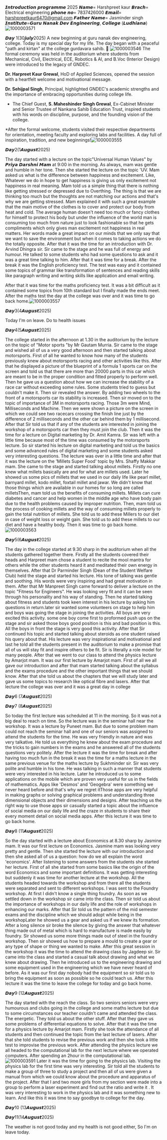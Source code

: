 𝙄𝙣𝙩𝙧𝙤𝙙𝙪𝙘𝙩𝙞𝙤𝙣 𝙥𝙧𝙤𝙜𝙧𝙖𝙢𝙢𝙚 2025
𝙉𝙖𝙢𝙚= Harshpreet kaur
𝘽𝙧𝙖𝙘𝙝= Electrical engineering
𝙥𝙝𝙤𝙣𝙚 𝙣𝙤= 7837426000
𝙀𝙢𝙖𝙞𝙡= harshpreetkaur6470@gmail.com
𝙁𝙖𝙩𝙝𝙚𝙧 𝙉𝙖𝙢𝙚= Jasminder singh 
𝙄𝙣𝙨𝙩𝙞𝙩𝙪𝙩𝙚=𝙂𝙪𝙧𝙪 𝙉𝙖𝙣𝙖𝙠 𝘿𝙚𝙫 𝙀𝙣𝙜𝙞𝙣𝙚𝙚𝙧𝙞𝙣𝙜, 𝘾𝙤𝙡𝙡𝙚𝙜𝙚 (𝙇𝙪𝙙𝙝𝙞𝙖𝙣𝙖) ![1000003571](https://github.com/user-attachments/assets/6fd1de03-2935-40a0-8602-1a437633bbd2)

𝘿𝙖𝙮 1(30𝙟𝙪𝙡𝙮2025) 
A new beginning at guru nanak dev engineering, college. Today is my special day for my life. The day began with a peaceful "path and kirtan" at the college gurdavara sahib. 🙏 ![1000003546](https://github.com/user-attachments/assets/ee2a0990-8cd6-410f-88c0-9d75285540ab)
The formal ceremony was held in the auditorium where students from Mechanical, Civil, Electrical, ECE, Robotics & Al, and B.Voc (Interior Design) were introduced to the legacy of GNDEC.

**Dr. Harpreet Kaur Grewal**, HoD of Applied Sciences, opened the session with a heartfelt welcome and motivational message.

**Dr. Sehijpal Singh**, Principal, highlighted GNDEC's academic strengths and the importance of embracing opportunities during college life.

* The Chief Guest, **S. Maheshinder Singh Grewal**, Ex-Cabinet Minister and Senior Trustee of Nankana Sahib Education Trust, inspired students with his words on discipline, purpose, and the founding vision of the college.

*After the formal welcome, students visited their respective departments for orientation, meeting faculty and exploring labs and facilities. A day full of inspiration, tradition, and new beginnings!![1000003555](https://github.com/user-attachments/assets/865d9fc4-b988-4be3-abd7-8b2ca2f431d0)

𝘿𝙖𝙮2(1𝘼𝙪𝙜𝙪𝙨𝙩2025) 

The day started with a lecture on the topic"Universal Human Values" by 𝙋𝙧𝙞𝙮𝙖 𝘿𝙖𝙧𝙨𝙝𝙣𝙞 𝙈𝙖𝙢 at 9:00 in the morning. As always, mam was gentle and humble in her tone. Then she started the lecture on the topic 'UV. Mam asked us what is the difference between happiness and excitement. Like, Whatever we do in hope to get happiness is giving us only excitement not happiness in real meaning. Mam told us a simple thing that there is nothing like getting stressed or depressed due to Overthing. The thing is that we are thinking too much but the thoughts are not matching our actions and that's why we are getting stressed. Mam explained it with such a great example that the main motive of the clothes is to cover and protect our body from heat and cold. The average human doesn't need too much or fancy clothes for himself to protect his body but under the influence of the world man is consuming too much from nature just to look fashionable so that he gets compliments which only gives man excitement not happiness in real matters. Her words made a great impact on our minds that we only say that we want to save the environment but when it comes to taking actions we do the totally opposite. After that it was the time for an introduction with Dr. Arvind Dhingra sir. Sir came to the stage and he was full of energy and humour. He talked to some students who had some questions to ask and it was a great time talking to him. After that it was time for a break. After the break it was the English proficiency test. The test was easy and it contained some topics of grammar like transformation of sentences and reading skills like paragraph writing and writing skills like application and email writing.

After that it was time for the maths proficiency test. It was a bit difficult as it contained some topics from 10th standard but I finally made the ends meet. After the maths test the day at the college was over and it was time to go back home.![1000003557](https://github.com/user-attachments/assets/01d84b37-6de7-47a3-bd34-8781a435e9ca)

𝘿𝙖𝙮3(4𝘼𝙪𝙜𝙪𝙨𝙩2025) 

Today I'm on leave. Do to health issues

𝘿𝙖𝙮4(5𝘼𝙪𝙜𝙪𝙨𝙩2025) 

The college started in the afternoon at 1.30 in the auditorium by the lecture on the topic of "Motor sports "by Mr Gautam Murria. Sir came to the stage and wished all of us a very good afternoon and then started talking about motorsports.
First of all he wanted to know how many of the students previously knew about motorsports racing and other activities like this. After that he displayed a picture of the blueprint of a formula 1 sports car on the screen and told us that there are more than 20000 parts in this car which are meant to be in the proper condition and fitted properly to perform well. Then he gave us a question about how we can increase the stability of a race car without exceeding some rules. Some students tried to guess but couldn't make it. Then sir revealed the answer. By adding two wheels to the front of a motorsports car its stability is increased. Then sir moved on to the topic of importance of 3M in motorsports racing. Those 3m were Mind, Milliseconds and Machine. Then we were shown a picture on the screen in which we could see two racecars crossing the finish line just by the difference of 2 milliseconds and the other car behind them by 1 millisecond. After that Sir told us that if any of the students are interested in joining the workshop of a motorsports car then they must join the club. Then it was the time for a lecture on Digital marketing by Dr. Amit Kamra. Sir was left with a little time because most of the time was consumed by the motorsports lecture. So sir started his lecture on digital marketing and told us the basics and some advanced rules of digital marketing and some students asked very interesting questions. The lecture was over in a little time and after that it was the lecture on the 'Millets Super Food' topic by Mrs. Shaffy Makkar mam. She came to the stage and started talking about millets. Firstly no one knew what millets basically are and for what are millets used. Later he showed us some pics of millets that we used in our daily life like pearl millet, barnyard millet, kodo millet, foxtail millet and jawar. We didn't know that those things which are available in our homes for so long are called milletsThen, mam told us the benefits of consuming millets. Millets can cure diabetes and cancer and help women in the middle age who have body pain due to the health problems caused by improper nutrition. Then, mam told us the process of cooking millets and the way of consuming millets properly to gain the total nutrition of millets. She told us to add these Millers to our diet in case of weight loss or weight gain. She told us to add these millets to our diet and have a healthy body. Then it was time to go back home. 
![1000003563](https://github.com/user-attachments/assets/88d834a6-2bc8-448f-855d-933f88662b3a)


𝘿𝙖𝙮5(6𝘼𝙪𝙜𝙪𝙨𝙩2025) 

The day in the college started at 9.30 sharp in the auditorium when all the students gathered together there.
Firstly all the students covered their heads and Harpreet mam chose a student to recite the mool mantra for others while the other students heard it and meditated their own energy in themselves. After that Dr Parminder Singh (Dean of the Student Welfare Club) held the stage and started his lecture. His tone of talking was gentle and soothing. His words were very inspiring and had great motivation in them. After that Mr Manpreet Singh came forward to deliver a lecture on the topic "Fitness for Engineers". He was looking very fit and it can be seen through his personality and his way of standing. Then he started talking about fitness and students took keen interest in his lecture by asking him questions in return.later sir wanted some volunteers on stage to help him and boys was going the stage in joining the activities. All boys are very excited this activity. some one boy come first to proformed push ups on the stage and sir asked those boys good position is this and bad position is this. All the boys in front the stage is very good this activity. After that Sir continued his topic and started talking about steroids as one student raised his query about that. His lecture was very inspirational and motivational and last he told all the students present in the auditorium to make a promise that all of us will stay fit and inspire others to be fit. Sir is literally a role model for many people. After that we went to our class to attend the physics lecture by Amarjot mam. It was our first lecture by Amarjot mam. First of all we all gave our introduction and after that mam started talking about the syllabus and the exams procedure and the other important things that we should know. After that she told us about the chapters that we will study later and gave us some topics to research like optical fibre and lasers. After that lecture the college was over and it was a great day in college

𝘿𝙖𝙮6 (7𝘼𝙪𝙜𝙪𝙨𝙩2025) 


𝘿𝙖𝙮7 (8𝘼𝙪𝙜𝙪𝙨𝙩2025) 

So today the first lecture was
scheduled at 11 in the morning. So it was not a big deal to reach on time. So the lecture was in the seminar hall near the workshop. It was a lecture by Puneet mam. But due to some problem mam could not reach the seminar hall and one of our seniors was assigned to attend the students for the time. He was very friendly in nature and was very talkative. He told us everything he knew about the exam procedure and the tricks to gain numbers in the exams and he answered all of the students questions very politely. After the lecture it was the time for break and after having too much fun in the break it was the time for a maths lecture in the same previous venue for the maths lecture by Sukhminder sir. Sir was very polite and humble in his tone. He was talking in such a manner that students were very interested in his lecture. Later he introduced us to some applications on the mobile which are proven very useful for us in the fields of mathematics.
Apps like 'Desmos' and 'Geogebra' were something we never heard before and that's why we regret itThose apps are very helpful in making graphs or solving graphical problems and understanding three dimensional objects and their dimensions and designs. After teaching us the right way to use those apps sir casually started a topic about the influence of social media on our daily life and the craze in students to share their every moment detail on social media apps. After this lecture it was time to go back home.

𝘿𝙖𝙮8 (11𝘼𝙪𝙜𝙪𝙨𝙩2025) 

So the day started with a lecture about Economics at 8.30 sharp by Jasmine mam. It was our first lecture on Economics. Jasmine mam was looking very pretty and gentle. Then she started the lecture with our introduction and then she asked all of us a question: how do we all explain the word 'economics'.
After listening to some answers from the students she started her lecture. First of all she started from some basics like the origin of the word Economics and some important definitions. It was getting interesting but suddenly it was time for another lecture at the workshop.
All the students headed towards the workshop and from there all the students were separated and sent to different workshops. I was sent to the Foundry workshop. At first I didn't know a single thing foundry. As soon as we settled down in the workshop sir came into the class. Then sir told us about the importance of workshops in our daily life and the role of workshops in enhancing our marks. After that Sir told us the pattern of the mid semester exams and the discipline which we should adopt while being in the workshopLater he showed us a gear and asked us if we knew its formation. After a long silence sir broke the silence by giving the answer that whatever thing made out of metal which is hard to manufacture is made easily by foundry. Sir showed us some more things made out of steel in the foundry workshop. Then sir showed us how to prepare a mould to create a gear or any type of shape or thing we wanted to make. After this great session in the workshop it was the time to attend the drawing class by Jagdeep sir. Sir came into the class and started a casual talk about drawing and what we knew about drawing. Then he introduced us to the engineering drawing and some equipment used in the engineering which we have never heard of before. As it was our first day nobody had the equipment so sir told us to bring the equipment as soon as possible so he could teach us. After this lecture it was the time to leave the college for today and go back home.

𝘿𝙖𝙮9 (12𝘼𝙪𝙜𝙪𝙨𝙩2025) 

 The day started with the reach the class. So two seniors seniors were very humourous and clubs going in the college and some maths lecture but due to some circumstances our teacher couldn't came and attended the class. The energetic. They told us about the other stuff. After that they gave us some problems of differential equations to solve. After that it was the time for a physics lecture by Amarjot mam. Firstly she took the attendance of all students and then continued the topic from the last lecture of lasers. After that she told students to revise the previous work and then she took a little test to improvise the previous work. After attending the physics lecture we all headed to the computational lab for the next lecture where we operated computers. After spending an 2hour in the computational lab.           
![1000003591](https://github.com/user-attachments/assets/fefd1dc5-162e-4fef-a4ee-2487021bbda3)
 Later it was the time for going to the physics lab. Visiting the physics lab for the first time was very interesting. Sir told all the students to make a group of three to study a project and then all of us were given a manual from which we could know about the procedure and apparatus of the project. After that I and two more girls from my section were made into a group to perform a laser experiment and find out the ratio and write it . It was very interesting to work in the physics lab and it was something new to learn. And like this it was time to say goodbye to college for the day.
 
 𝘿𝙖𝙮10 (13𝘼𝙪𝙜𝙪𝙨𝙩2025) 


 𝘿𝙖𝙮11(14𝘼𝙪𝙜𝙪𝙨𝙩2025) 

 The weather is not good today and my health is not good either, So I'm on leave today. 
